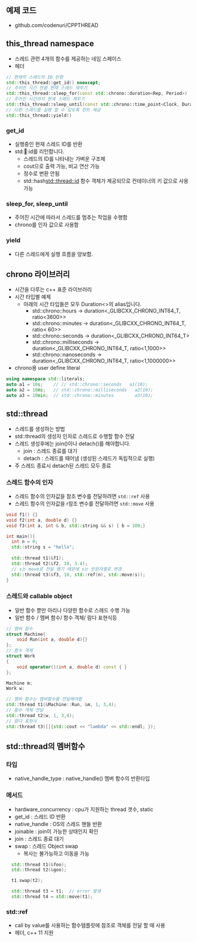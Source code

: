 ## 예제 코드
* github.com/codenuri/CPPTHREAD 

## this_thread namespace 
* 스레드 관련 4개의 함수를 제공하는 네임 스페이스
* <thread> 헤더
```c++
// 현재의 스레드의 ID 반환
std::this_thread::get_id() noexcept;
// 주어진 시간 만큼 현재 스레드 재우기
std::this_thread::sleep_for(const std::chrono::duration<Rep, Period>)
// 주어진 시간까지 현재 스레드 재우기
std::this_thread::sleep_until(const std::chrono::time_point<Clock, Duration>)
// 다른 스레드를 실행 할 수 있도록 힌트 제공
std::this_thread::yield()
```
### get_id
* 실행중인 현재 스레드 ID를 반환
* std::thread::id를 리턴합니다. 
  * 스레드의 ID를 나타내는 가벼운 구조체
  * cout으로 출력 가능, 비교 연산 가능
  * 정수로 변환 안됨
  * std::hash<std::thread::id> 함수 객체가 제공되므로 컨테이너의 키 값으로 사용 가능

### sleep_for, sleep_until
* 주어진 시간에 따라서 스레드를 멈추는 작업을 수행함
* chrono를 인자 값으로 사용함

### yield
* 다른 스레드에게 실행 흐름을 양보함.

## chrono 라이브러리
* 시간을 다루는 c++ 표준 라이브러리 
* 시간 타입별 예제
  * 아래의 시간 타입들은 모두 Duration<>의 alias입니다.
    * std::chrono::hours -> duration<_GLIBCXX_CHRONO_INT64_T, ratio<3600>>
    * std::chrono::minutes -> duration<_GLIBCXX_CHRONO_INT64_T, ratio< 60>>
    * std::chrono::seconds -> duration<_GLIBCXX_CHRONO_INT64_T>
    * std::chrono::milliseconds -> duration<_GLIBCXX_CHRONO_INT64_T, ratio<1,1000>>
    * std::chrono::nanoseconds -> duration<_GLIBCXX_CHRONO_INT64_T, ratio<1,1000000>>
* chrono용 user define literal
```c++
using namespace std::literals;
auto a1 = 10s;    // // std::chrono::seconds   a1(10);
auto a2 = 10ms;   // std::chrono::milliseconds   a2(10);
auto a3 = 10min;  // std::chrono::minutes        a3(10);
```

## std::thread
* 스레드를 생성하는 방법
* std::thread의 생성자 인자로 스레드로 수행할 함수 전달 
* 스레드 생성후에는 join()이나 detach()를 해야합니다.
  * join : 스레드 종료를 대기
  * detach : 스레드를 때어냄 (생성된 스레드가 독립적으로 실행)
* 주 스레드 종료시 detach된 스레드 모두 종료 
### 스레드 함수의 인자
* 스레드 함수의 인자값을 참조 변수를 전달하려면 `std::ref` 사용
* 스레드 함수의 인자값을 r참조 변수를 전달하려면 `std::move` 사용
```c++
void f1() {}
void f2(int a, double d) {}
void f3(int a, int & b, std::string && s) { b = 100;}

int main(){
  int n = 0;
  std::string s = "hello";
  
  std::thread t1(&f1);
  std::thread t2(&f2, 10, 3.4);
  // s는 move로 전달 했기 때문에 s는 빈문자열로 변경
  std::thread t3(&f3, 10, std::ref(n), std::move(s));
}
```
### 스레드와 callable object
* 일반 함수 뿐만 아리나 다양한 함수로 스레드 수행 가능
* 일반 함수 / 멤버 함수/ 함수 객체/ 람다 표현식등
```c++
// 멤버 함수
struct Machine{
    void Run(int a, double d){}
};
// 함수 객체
struct Work
{
    void operator()(int a, double d) const { }
};

Machine m;
Work w;

// 멤버 함수는 멤버함수를 전달해야함
std::thread t1(&Machine::Run, &m, 1, 3,4);
// 함수 객체 전달
std::thread t2(w, 1, 3,4);
// 람다 표현식 
std::thread t3([]{std::cout << "lambda" << std::endl; });
```

## std::thread의 멤버함수
### 타입
* native_handle_type : native_handle() 멤버 함수의 반환타입
### 메서드
* hardware_concurrency : cpu가 지원하는 thread 갯수, static
* get_id : 스레드 ID 반환
* native_handle : OS의 스레드 핸들 반환
* joinable : join이 가능한 상태인지 확인 
* join : 스레드 종료 대기
* swap : 스레드 Object swap
  * 복사는 불가능하고 이동을 가능 
```c++
  std::thread t1(&foo);
  std::thread t2(&goo);

  t1.swap(t2);

  std::thread t3 = t1;  // error 발생
  std::thread t4 = std::move(t1);
```

### std::ref  
* call by value를 사용하는 함수템플릿에 참조로 객체를 전달 할 때 사용
* <functional> 헤더, c++ 11 지원